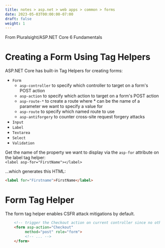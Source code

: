 ```yaml
---
title: notes > asp.net > web apps > common > forms
date: 2023-05-03T00:00:00-07:00
draft: false
weight: 1
---
```


From Pluralsight/ASP.NET Core 6 Fundamentals
# Creating a Form Using Tag Helpers
ASP.NET Core has built-in Tag Helpers for creating forms:
- `Form`
    - `asp-controller` to specify which controller to target on a form's POST action
    - `asp-action` to specify which action to target on a form's POST action
    - `asp-route-*` to create a route where * can be the name of a parameter we want to specify a value for
    - `asp-route` to specify which named route to use
    - `asp-antiforgery` to counter cross-site request forgery attacks
- `Input`
- `Label`
- `Textarea`
- `Select`
- `Validation`

Get the name of the property we want to display via the `asp-for` attribute on the label tag helper:  
`<label asp-for="FirstName"></label>`

…which generates this HTML:
```html
<label for="Firstname">FirstName</label>
```

# Form Tag Helper
The form tag helper enables CSFR attack mitigations by default.
```html
    <!-- trigger the Checkout action on current controller since no other controller specified -->
	<form asp-action="Checkout" 
		 method="post" role="form">
		 <!-- ... -->
	</form>
```
